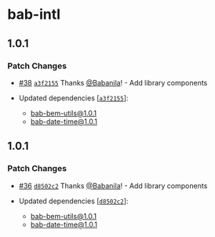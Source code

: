 # bab-intl

## 1.0.1

### Patch Changes

- [#38](https://github.com/Babanila/design-system/pull/38) [`a3f2155`](https://github.com/Babanila/design-system/commit/a3f21554713b65bc0b595c07aadf7284f6eb11e0) Thanks [@Babanila](https://github.com/Babanila)! - Add library components

- Updated dependencies [[`a3f2155`](https://github.com/Babanila/design-system/commit/a3f21554713b65bc0b595c07aadf7284f6eb11e0)]:
  - bab-bem-utils@1.0.1
  - bab-date-time@1.0.1

## 1.0.1

### Patch Changes

- [#36](https://github.com/Babanila/design-system/pull/36) [`d8502c2`](https://github.com/Babanila/design-system/commit/d8502c2b884841153b579d6b290bc6582d84583b) Thanks [@Babanila](https://github.com/Babanila)! - Add library components

- Updated dependencies [[`d8502c2`](https://github.com/Babanila/design-system/commit/d8502c2b884841153b579d6b290bc6582d84583b)]:
  - bab-bem-utils@1.0.1
  - bab-date-time@1.0.1

